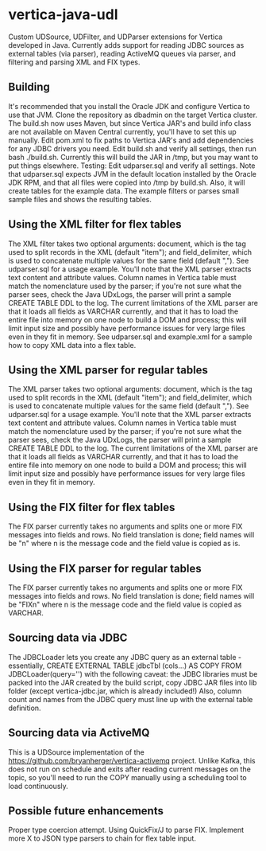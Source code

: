 # vertica-java-udl
Custom UDSource, UDFilter, and UDParser extensions for Vertica developed in Java.  Currently adds support for reading JDBC sources as external tables (via parser), reading ActiveMQ queues via parser, and filtering and parsing XML and FIX types.
## Building
It's recommended that you install the Oracle JDK and configure Vertica to use that JVM.
Clone the repository as dbadmin on the target Vertica cluster.
The build.sh now uses Maven, but since Vertica JAR's and build info class are not available on Maven Central currently, you'll have to set this up manually.
Edit pom.xml to fix paths to Vertica JAR's and add dependencies for any JDBC drivers you need.
Edit build.sh and verify all settings, then run bash ./build.sh.  Currently this will build the JAR in /tmp, but you may want to put things elsewhere.
Testing:  Edit udparser.sql and verify all settings.  Note that udparser.sql expects JVM in the default location installed by the Oracle JDK RPM, and that all files were copied into /tmp by build.sh.  Also, it will create tables for the example data.
The example filters or parses small sample files and shows the resulting tables.
## Using the XML filter for flex tables
The XML filter takes two optional arguments: document, which is the tag used to split records in the XML (default "item"); and field_delimiter, which is used to concatenate multiple values for the same field (default ",").  See udparser.sql for a usage example.  You'll note that the XML parser extracts text content and attribute values.  Column names in Vertica table must match the nomenclature used by the parser; if you're not sure what the parser sees, check the Java UDxLogs, the parser will print a sample CREATE TABLE DDL to the log. The current limitations of the XML parser are that it loads all fields as VARCHAR currently, and that it has to load the entire file into memory on one node to build a DOM and process; this will limit input size and possibly have performance issues for very large files even in they fit in memory.
See udparser.sql and example.xml for a sample how to copy XML data into a flex table.
## Using the XML parser for regular tables
The XML parser takes two optional arguments: document, which is the tag used to split records in the XML (default "item"); and field_delimiter, which is used to concatenate multiple values for the same field (default ",").  See udparser.sql for a usage example.  You'll note that the XML parser extracts text content and attribute values.  Column names in Vertica table must match the nomenclature used by the parser; if you're not sure what the parser sees, check the Java UDxLogs, the parser will print a sample CREATE TABLE DDL to the log. The current limitations of the XML parser are that it loads all fields as VARCHAR currently, and that it has to load the entire file into memory on one node to build a DOM and process; this will limit input size and possibly have performance issues for very large files even in they fit in memory.
## Using the FIX filter for flex tables
The FIX parser currently takes no arguments and splits one or more FIX messages into fields and rows.  No field translation is done; field names will be "n" where n is the message code and the field value is copied as is.
## Using the FIX parser for regular tables
The FIX parser currently takes no arguments and splits one or more FIX messages into fields and rows.  No field translation is done; field names will be "FIXn" where n is the message code and the field value is copied as VARCHAR.
## Sourcing data via JDBC
The JDBCLoader lets you create any JDBC query as an external table - essentially, CREATE EXTERNAL TABLE jdbcTbl (cols...) AS COPY FROM JDBCLoader(query='') with the following caveat: the JDBC libraries must be packed into the JAR created by the build script, copy JDBC JAR files into lib folder (except vertica-jdbc.jar, which is already included!)  Also, column count and names from the JDBC query must line up with the external table definition.
## Sourcing data via ActiveMQ
This is a UDSource implementation of the https://github.com/bryanherger/vertica-activemq project.  Unlike Kafka, this does not run on schedule and exits after reading current messages on the topic, so you'll need to run the COPY manually using a scheduling tool to load continuously. 
## Possible future enhancements
Proper type coercion attempt.
Using QuickFix/J to parse FIX.
Implement more X to JSON type parsers to chain for flex table input.

